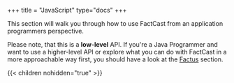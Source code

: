 +++
title = "JavaScript"
type="docs"
+++

This section will walk you through how to use FactCast from an application programmers perspective.

Please note, that this is a **low-level** API. If you're a Java Programmer and want to use a higher-level API or explore what you can do with FactCast in a more approachable way first, you should have a look at the [Factus](/factus) section.


{{< children nohidden="true" >}}

